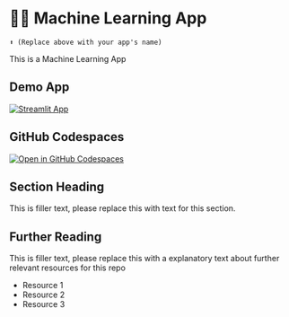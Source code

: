 # 🐱‍🏍 Machine Learning App 
```
⬆️ (Replace above with your app's name)
```

This is a Machine Learning App

## Demo App

[![Streamlit App](https://static.streamlit.io/badges/streamlit_badge_black_white.svg)](https://machinelearning.streamlit.app/)

## GitHub Codespaces

[![Open in GitHub Codespaces](https://github.com/codespaces/badge.svg)](https://codespaces.new/streamlit/app-starter-kit?quickstart=1)

## Section Heading

This is filler text, please replace this with text for this section.

## Further Reading

This is filler text, please replace this with a explanatory text about further relevant resources for this repo
- Resource 1
- Resource 2
- Resource 3
